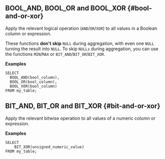 ## BOOL_AND, BOOL_OR and BOOL_XOR {#bool-and-or-xor}

Apply the relevant logical operation  (`AND`/`OR`/`XOR`) to all values in a Boolean column or expression.

These functions **don't skip** `NULL` during aggregation, with even one `NULL` turning the result into `NULL`. To skip `NULLs` during aggregation, you can use the functions `MIN`/`MAX` or `BIT_AND`/`BIT_OR`/`BIT_XOR`.

**Examples**

```yql
SELECT
  BOOL_AND(bool_column),
  BOOL_OR(bool_column),
  BOOL_XOR(bool_column)
FROM my_table;
```

## BIT_AND, BIT_OR and BIT_XOR {#bit-and-or-xor}

Apply the relevant bitwise operation to all values of a numeric column or expression.

**Examples**

```yql
SELECT
    BIT_XOR(unsigned_numeric_value)
FROM my_table;
```

